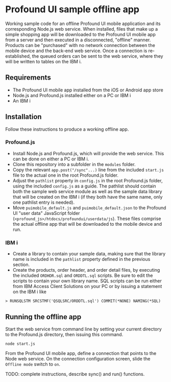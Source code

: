 # Profound UI sample offline app

Working sample code for an offline Profound UI mobile application and its corresponding Node.js web service. When installed, files that make up a simple shopping app will be downloaded to the Profound UI mobile app from a server and then executed in a disconnected, "offline" manner. Products can be "purchased" with no network connection between the mobile device and the back-end web service. Once a connection is re-established, the queued orders can be sent to the web service, where they will be written to tables on the IBM i.

## Requirements

* The Profound UI mobile app installed from the iOS or Android app store
* Node.js and Profound.js installed either on a PC or IBM i
* An IBM i

## Installation

Follow these instructions to produce a working offline app.

### Profound.js

* Install Node.js and Profound.js, which will provide the web service.  This can be done on either a PC or IBM i.
* Clone this repository into a subfolder in the `modules` folder.
* Copy the relevant `app.post("/sync"...)` line from the included `start.js` file to the actual one in the root Profound.js folder.
* Adjust the `pathlist` property in `config.js` in the root Profound.js folder, using the included `config.js` as a guide. The pathlist should contain both the sample web service module as well as the sample data library that will be created on the IBM i (if they both have the same name, only one pathlist entry is needed).
* Move `puimobile_default.js` and `puimobile_default.json` to the Profound UI "user data" JavaScript folder (`<profound_js>/htdocs/profoundui/userdata/js`).  These files comprise the actual offline app that will be downloaded to the mobile device and run.

### IBM i

* Create a library to contain your sample data, making sure that the library name is included in the `pathlist` property defined in the previous section.
* Create the products, order header, and order detail files, by executing the included `ORDHDR.sql` and `ORDDTL.sql` scripts.  Be sure to edit the scripts to contain your own library name.  SQL scripts can be run either from IBM Access Client Solutions on your PC or by issuing a statement on the IBM i like

```
> RUNSQLSTM SRCSTMF('QSQLSRC/ORDDTL.sql') COMMIT(*NONE) NAMING(*SQL)
```

## Running the offline app

Start the web service from command line by setting your current directory to the Profound.js directory, then issuing this command.

```
node start.js
```

From the Profound UI mobile app, define a connection that points to the Node web service. On the connection configuration screen, slide the `Offline mode` switch to `on`.

TODO: complete instructions, describe sync() and run() functions.